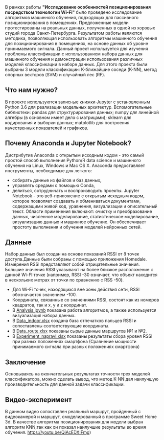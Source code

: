 В рамках работы  __"Исследование особенностей позиционирования посредством технологии Wi-Fi"__  было проведено исследование алгоритмов машинного обучения, подходящих для пассивного позиционирования в помещениях. Предложенные модели протестированы на реальных данных, полученных в одной из хоровых студий города Санкт-Петербурга.
Результатом работы являются методика, позволяющая использовать алгоритмы машинного обучения для позиционирования в помещениях, на основе данных об уровне принимаемого сигнала. Данный проект используется для изучения проблемы классификации с использованием набора данных для машинного обучения и демонстрации использования различных моделей классификации в наборе данных.
Для этого проекта были выбраны 3 модели классификации: K-ближайшие соседи (K-NN), метод опорных векторов (SVM) и случайный лес (RF).  
 
 Что нам нужно?
-----------
В проекте используются записные книжки Jupyter с установленным Python 3.6 для реализации модельных архитектур.
Вспомогательные библиотеки:
pandas для структурирования данных;
numpy для линейной алгебры (в основном имеет дело с матрицами);
sklearn для кодирования и выборки данных;
matplotlib для построения качественных показателей и графиков.

 
 Почему Anaconda и Jupyter Notebook?
-----------
Дистрибутив Anaconda с открытым исходным кодом - это самый простой способ выполнения Python/R data science и машинного обучения на Linux, Windows и Mac OS X. Anaconda предоставляет инструменты, необходимые для легкого:
- собирать данные из файлов и баз данных,
- управлять средами с помощью Conda,
- делиться, сотрудничать и воспроизводить проекты.
Jupyter Notebook - это веб-приложение с открытым исходным кодом, которое позволяет создавать и обмениваться документами, содержащими живой код, уравнения, визуализации и описательный текст. Области применения включают: очистку и преобразование данных, численное моделирование, статистическое моделирование, визуализацию данных и машинное обучение. Он обеспечивает простоту выполнения и обучения моделей нейронных сетей.

 Данные 
-----------
Набор данных был создан на основе показаний RSSI от 8 точек доступа.Данные были собраны с помощью приложения Homedale. Измерения RSSI представляют собой отрицательные значения. 
Большие значения RSSI указывают на более близкое расположение к данной Wi-FI точке (например, RSSI -30 означает, что объект находится в нескольких метрах от точки по сравнению с RSS -50).
- Для Wi-Fi точек, находящихся вне зоны действия сети, RSSI обозначается значением -100.
- Координаты, связанные со значениями RSSI, состоят как из номеров квадратов, так и x, y и z координат.
- В [Analysis.ipynb](https://github.com/lode00/wifi/blob/main/Analysis.ipynb) показана работа алгоритмов, а также используется визуализация набора данных.
- В [Data_indoor.xlsx](https://github.com/lode00/wifi/blob/main/Data_indoor.xlsx) создана база отпечатков пальцев RSSI и сопоставлены соответствующие координаты.
- В [Data_route.xlsx](https://github.com/lode00/wifi/blob/main/Data_route.xlsx) показаны сырые данные маршрутов №1 и №2.
- В [Experiment_napravl.xlsx](https://github.com/lode00/wifi/blob/main/Experiment_napravl.xlsx) показаны результаты сбора уровня RSSI при разных положениях смартфона (Сравнение мощности принимаемого сигнала при разных положениях смартфона)

Заключение
-----------

Основываясь на окончательных результатах точности трех моделей классификатора, можно сделать вывод, что метод K-NN дал наилучшую производительность для данной задачи классификации.

Видео-эксперимент 
-----------
В данном видео сопоставлен реальный маршрут, пройденный с видеокамерой и маршрут, смоделированный в программе Sweet Home 3d. В качестве алгоритма позиционирования для модели выбран алгоритм KNN,так как он показал наилучшие результаты во время обучения.
https://youtu.be/QiAcEDXIFmg)
